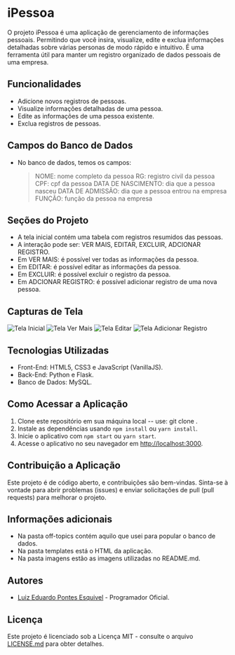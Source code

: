 # iPessoa
O projeto iPessoa é uma aplicação de gerenciamento de informações pessoais. Permitindo que você insira, visualize, edite e exclua informações detalhadas sobre várias personas de modo rápido e intuitivo. É uma ferramenta útil para manter um registro organizado de dados pessoais de uma empresa.

## Funcionalidades
- Adicione novos registros de pessoas.
- Visualize informações detalhadas de uma pessoa.
- Edite as informações de uma pessoa existente.
- Exclua registros de pessoas.

## Campos do Banco de Dados
- No banco de dados, temos os campos:
    > NOME: nome completo da pessoa
    > RG: registro civil da pessoa
    > CPF: cpf da pessoa
    > DATA DE NASCIMENTO: dia que a pessoa nasceu
    > DATA DE ADMISSÃO: dia que a pessoa entrou na empresa
    > FUNÇÃO: função da pessoa na empresa

## Seções do Projeto
- A tela inicial contém uma tabela com registros resumidos das pessoas.
- A interação pode ser: VER MAIS, EDITAR, EXCLUIR, ADCIONAR REGISTRO.
- Em VER MAIS: é possível ver todas as informações da pessoa.
- Em EDITAR: é possível editar as informações da pessoa.
- Em EXCLUIR: é possível excluir o registro da pessoa.
- Em ADCIONAR REGISTRO: é possível adicionar registro de uma nova pessoa.

## Capturas de Tela
![Tela Inicial]("imagens/telaINICIAL.PNG")
![Tela Ver Mais]("imagens/verMAIS.PNG")
![Tela Editar]("imagens/editar.PNG")
![Tela Adicionar Registro]("imagens/adcionarREGISTRO.PNG")

## Tecnologias Utilizadas
- Front-End: HTML5, CSS3 e JavaScript (VanillaJS).
- Back-End: Python e Flask.
- Banco de Dados: MySQL.

## Como Acessar a Aplicação
1. Clone este repositório em sua máquina local -- use: git clone .
2. Instale as dependências usando `npm install` ou `yarn install`.
3. Inicie o aplicativo com `npm start` ou `yarn start`.
4. Acesse o aplicativo no seu navegador em [http://localhost:3000](http://localhost:3000).

## Contribuição a Aplicação
Este projeto é de código aberto, e contribuições são bem-vindas. Sinta-se à vontade para abrir problemas (issues) e enviar solicitações de pull (pull requests) para melhorar o projeto.

## Informações adicionais
- Na pasta off-topics contém aquilo que usei para popular o banco de dados.
- Na pasta templates está o HTML da aplicação.
- Na pasta imagens estão as imagens utilizadas no README.md.

## Autores
- [Luiz Eduardo Pontes Esquivel](https://github.com/luizesquivel05) - Programador Oficial.

## Licença
Este projeto é licenciado sob a Licença MIT - consulte o arquivo [LICENSE.md](LICENSE.md) para obter detalhes.